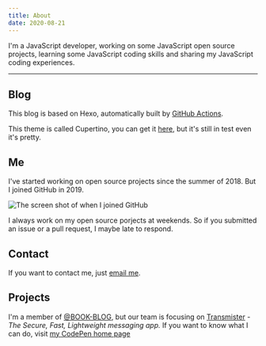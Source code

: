 ```yaml
---
title: About
date: 2020-08-21
---
```


<div id="cmd-no-date" class="theme-command"></div>

I'm a JavaScript developer, working on some JavaScript open source projects, learning some JavaScript coding skills and sharing my JavaScript coding experiences.

---

## Blog

This blog is based on Hexo, automatically built by [GitHub Actions](https://github.com/MrWillCom/MrWillCom.github.io/blob/master/.github/workflows/blog-builder.yml).

This theme is called Cupertino, you can get it [here](https://github.com/MrWillCom/hexo-theme-cupertino), but it's still in test even it's pretty.

## Me

I've started working on open source projects since the summer of 2018. But I joined GitHub in 2019.

![The screen shot of when I joined GitHub](/img/000000.png)

I always work on my open source porjects at weekends. So if you submitted an issue or a pull request, I maybe late to respond.

## Contact

If you want to contact me, just [email me](mailto:mr.will.com@outlook.com).

## Projects

I'm a member of [@BOOK-BLOG](https://github.com/BOOK-BLOG), but our team is focusing on [Transmister](https://github.com/transmister) - *The Secure, Fast, Lightweight messaging app.* If you want to know what I can do, visit [my CodePen home page](https://codepen.io/mrwillcom)
